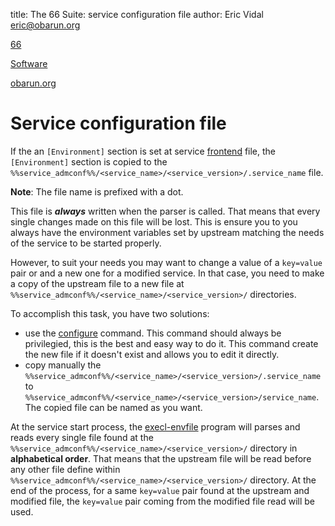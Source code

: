 title: The 66 Suite: service configuration file
author: Eric Vidal <eric@obarun.org>

[66](index.html)

[Software](https://web.obarun.org/software)

[obarun.org](https://web.obarun.org)

# Service configuration file

If the an `[Environment]` section is set at service [frontend](66-frontend.html) file, the `[Environment]` section is copied to the `%%service_admconf%%/<service_name>/<service_version>/.service_name` file.

**Note**: The file name is prefixed with a dot.

This file is ***always*** written when the parser is called. That means that every single changes made on this file will be lost. This is ensure you to you always have the environment variables set by upstream matching the needs of the service to be started properly.

However, to suit your needs you may want to change a value of a `key=value` pair or and a new one for a modified service. In that case, you need to make a copy of the upstream file to a new file at `%%service_admconf%%/<service_name>/<service_version>/` directories.

To accomplish this task, you have two solutions:

- use the [configure](66-configure.html) command. This command should always be privilegied, this is the best and easy way to do it. This command create the new file if it doesn't exist and allows you to edit it directly.
- copy manually the `%%service_admconf%%/<service_name>/<service_version>/.service_name` to `%%service_admconf%%/<service_name>/<service_version>/service_name`. The copied file can be named as you want.

At the service start process, the [execl-envfile](execl-envfile.html) program will parses and reads every single file found at the `%%service_admconf%%/<service_name>/<service_version>/` directory in **alphabetical order**. That means that the upstream file will be read before any other file define within `%%service_admconf%%/<service_name>/<service_version>/` directory. At the end of the process, for a same `key=value` pair found at the upstream and modified file, the `key=value` pair coming from the modified file read will be used.
